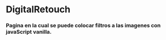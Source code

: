 
# DigitalRetouch
### Pagina en la cual se puede colocar filtros a las imagenes con javaScript vanilla.
